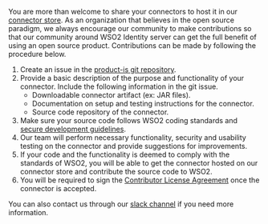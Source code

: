 
You are more than welcome to share your connectors to host it in our [connector store](https://store.wso2.com/store/assets/isconnector/list). As an organization that believes in the open source paradigm, we always encourage our community to make contributions so that our community around WSO2 Identity server can get the full benefit of using an open source product.
Contributions can be made by following the procedure below.

1. Create an issue in the [product-is git repository](https://github.com/wso2/product-is/issues/new?assignees=&labels=feature&template=feature_request.md&title=).
2. Provide a basic description of the purpose and functionality of your connector. Include the following information in the git issue.
   - Downloadable connector artifact (ex: JAR files).
   - Documentation on setup and testing instructions for the connector.
   - Source code repository of the connector.
3. Make sure your source code follows WSO2 coding standards and [secure development guidelines](https://wso2.com/technical-reports/wso2-secure-engineering-guidelines/).
4. Our team will perform necessary functionality, security and usability testing on the connector and provide suggestions for improvements.
5. If your code and the functionality is deemed to comply with the standards of WSO2, you will be able to get the connector hosted on our connector store and contribute the source code to WSO2.
6. You will be required to sign the [Contributor License Agreement](https://wso2.com/files/wso2-cla.pdf) once the connector is accepted.

You can also contact us through our [slack channel](https://is-slack.wso2.com) if you need more information.
